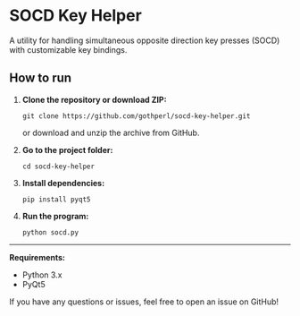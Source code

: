 # SOCD Key Helper

A utility for handling simultaneous opposite direction key presses (SOCD) with customizable key bindings.

## How to run

1. **Clone the repository or download ZIP:**
   ```
   git clone https://github.com/gothperl/socd-key-helper.git
   ```
   or download and unzip the archive from GitHub.

2. **Go to the project folder:**
   ```
   cd socd-key-helper
   ```

3. **Install dependencies:**
   ```
   pip install pyqt5
   ```

4. **Run the program:**
   ```
   python socd.py
   ```

---

**Requirements:**  
- Python 3.x  
- PyQt5

If you have any questions or issues, feel free to open an issue on GitHub!
